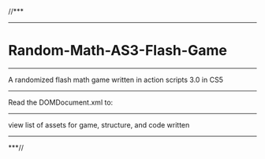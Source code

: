 //***
*****
# Random-Math-AS3-Flash-Game
*****
A randomized flash math game written in action scripts 3.0 in CS5
*****
Read the DOMDocument.xml to:
*****
view list of assets for game, structure, and code written
*****
***//

